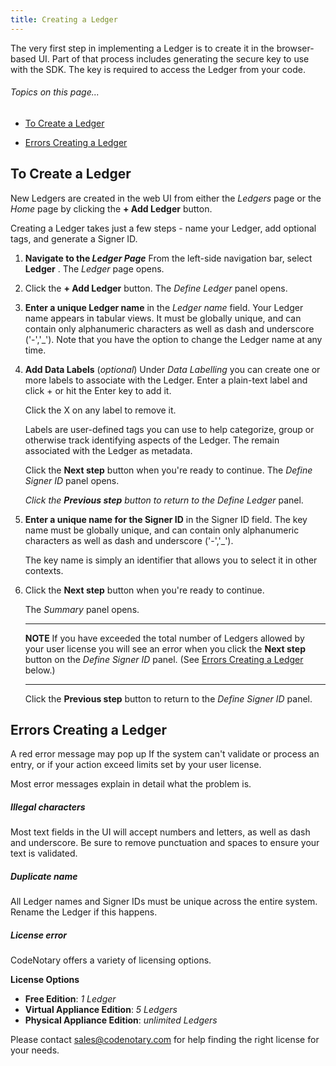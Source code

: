 ```yaml
---
title: Creating a Ledger
---
```


The very first step in implementing a Ledger is to create it in the browser-based UI.  Part of that process includes generating the secure key to use with the SDK. The key is required to access the Ledger from your code.

###### _Topics on this page..._

- [To Create a Ledger](/help/create-ledger#to-create-a-ledger)

- [Errors Creating a Ledger](/help/create-ledger#errors-creating-a-ledger)

## To Create a Ledger

New Ledgers are created in the web UI from either the _Ledgers_ page or the _Home_ page by clicking the **+ Add Ledger** button.

<help-image src="/alt_ledger_list.jpg" alt="" ></help-image>

Creating a Ledger takes just a few steps - name your Ledger, add optional tags, and generate a Signer ID.

1. **Navigate to the *Ledger Page***  From the left-side navigation bar, select **Ledger** . The _Ledger_ page opens.

2. Click the **+ Add Ledger** button. The *Define Ledger* panel opens.

<help-image src="/alt_create_ledger_step1.jpg" alt="Create ledger step 1" ></help-image>

3. **Enter a unique Ledger name** in the *Ledger name* field.
   Your Ledger name appears in tabular views.  It must be globally unique, and can contain only alphanumeric characters as well as dash and underscore ('-','_').  Note that you have the option to change the Ledger name at any time.

4. **Add Data Labels**  (_optional_) Under *Data Labelling* you can create one or more labels to associate with the Ledger.  Enter a plain-text label and click + or hit the Enter key to add it.

   Click the X on any label to remove it.

   Labels are user-defined tags you can use to help categorize, group or otherwise track identifying aspects of the Ledger. The remain associated with the Ledger as metadata.

   Click the **Next step** button when you're ready to continue. The *Define Signer ID* panel opens.

   *Click the **Previous step** button to return to the Define Ledger* panel.

   <help-image src="/alt_create_ledger_step2.jpg" alt="Create ledger step 2" ></help-image>

5. **Enter a unique name for the Signer ID** in the Signer ID field. The key name must be globally unique, and can contain only alphanumeric characters as well as dash and underscore ('-','_').

   The key name is simply an identifier that allows you to select it in other contexts.

6. Click the **Next step** button when you're ready to continue.

   The *Summary* panel opens.

   ---

   **NOTE**  If you have exceeded the total number of Ledgers allowed by your user license you will see an error when you click the **Next step** button on the *Define Signer ID* panel. (See [Errors Creating a Ledger](#/help/errors-creating-a-ledger) below.)

   ---

   Click the **Previous step** button to return to the *Define Signer ID* panel.

## Errors Creating a Ledger

A red error message may pop up If the system can't validate or process an entry, or if your action exceed limits set by your user license.

Most error messages explain in detail what the problem is.

##### Illegal characters

Most text fields in the UI will accept numbers and letters, as well as dash and underscore. Be sure to remove punctuation and spaces to ensure your text is validated.

##### Duplicate name

All Ledger names and Signer IDs must be unique across the entire system. Rename the Ledger if this happens.

##### License error

<help-image src="/alt_err_license.jpg" alt="Error license" ></help-image>

CodeNotary offers a variety of licensing options.

**License Options**

- **Free Edition**: *1 Ledger*
- **Virtual Appliance Edition**: *5 Ledgers*
- **Physical Appliance Edition**: *unlimited Ledgers*

Please contact [sales@codenotary.com](mailto:sales@codenotary.com) for help finding the right license for your needs.

<ui-prev-next class="mt-1" :prev="{ url: '/overall-status', label: 'Home - System Status' }" :next="{ url: '/manage-ledger', label: 'Managing a Ledger' }"></ui-prev-next>
